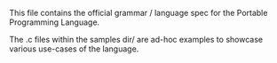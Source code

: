 This file contains the official grammar / language spec for the Portable Programming Language.

The .c files within the samples dir/ are ad-hoc examples to showcase various use-cases
of the language.